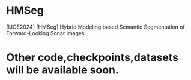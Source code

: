 # HMSeg
[IJOE2024] [HMSeg] Hybrid Modeling based Semantic Segmentation of Forward-Looking Sonar Images

# Other code,checkpoints,datasets will be available soon.